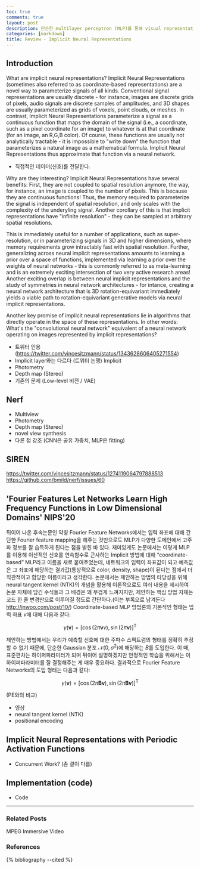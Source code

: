 ```yaml
---
toc: true
comments: true
layout: post
description: 단순한 multilayer perceptron (MLP)를 통해 visual representations를 근사하는 방법으로, 최근 여러 vision task에서 압도적인 성능으로 대표 방법이 되어가고 있는 'implicit neural representations' 계열의 대표 논문들에 대하여 서술한다.  
categories: [markdown]
title: Review - Implicit Neural Representations 
---
```



## Introduction

What are implicit neural representations?
Implicit Neural Representations (sometimes also referred to as coordinate-based representations) are a novel way to parameterize signals of all kinds. Conventional signal representations are usually discrete - for instance, images are discrete grids of pixels, audio signals are discrete samples of amplitudes, and 3D shapes are usually parameterized as grids of voxels, point clouds, or meshes. In contrast, Implicit Neural Representations parameterize a signal as a continuous function that maps the domain of the signal (i.e., a coordinate, such as a pixel coordinate for an image) to whatever is at that coordinate (for an image, an R,G,B color). Of course, these functions are usually not analytically tractable - it is impossible to "write down" the function that parameterizes a natural image as a mathematical formula. Implicit Neural Representations thus approximate that function via a neural network.
- 직접적인 데이터(신호)를 전달한다. 

Why are they interesting?
Implicit Neural Representations have several benefits: First, they are not coupled to spatial resolution anymore, the way, for instance, an image is coupled to the number of pixels. This is because they are continuous functions! Thus, the memory required to parameterize the signal is independent of spatial resolution, and only scales with the complexity of the underyling signal. Another corollary of this is that implicit representations have "infinite resolution" - they can be sampled at arbitrary spatial resolutions.

This is immediately useful for a number of applications, such as super-resolution, or in parameterizing signals in 3D and higher dimensions, where memory requirements grow intractably fast with spatial resolution. Further, generalizing across neural implicit representations amounts to learning a prior over a space of functions, implemented via learning a prior over the weights of neural networks - this is commonly referred to as meta-learning and is an extremely exciting intersection of two very active research areas! Another exciting overlap is between neural implicit representations and the study of symmetries in neural network architectures - for intance, creating a neural network architecture that is 3D rotation-equivariant immediately yields a viable path to rotation-equivariant generative models via neural implicit representations.

Another key promise of implicit neural representations lie in algorithms that directly operate in the space of these representations. In other words: What's the "convolutional neural network" equivalent of a neural network operating on images represented by implicit representations?


- 트위터 인용 (https://twitter.com/vincesitzmann/status/1343628606405271554)
- Implicit layer와는 다르다 (트위터 논쟁)
Implicit 
- Photometry
- Depth map (Stereo)
- 기존의 문제 (Low-level 비전 / VAE)


## Nerf
- Multiview
- Photometry
- Depth map (Stereo)
- novel view synthesis 
- 다른 점 강조 (CNN은 공유 가중치, MLP은 fitting)

## SIREN
https://twitter.com/vincesitzmann/status/1274119064797888513
https://github.com/bmild/nerf/issues/60



## 'Fourier Features Let Networks Learn High Frequency Functions in Low Dimensional Domains' NIPS'20
뒤이어 나온 후속논문인 약칭 Fourier Feature Networks에서는 입력 좌표에 대해 간단한 Fourier feature mapping을 해주는 것만으로도 MLP가 다양한 도메인에서 고주파 정보를 잘 습득하게 된다는 점을 밝힌 바 있다. 재미있게도 논문에서는 이렇게 MLP를 이용해 이산적인 신호를 연속함수로 근사하는 Implicit 방법에 대해 “coordinate-based” MLP라고 이름을 새로 붙여주었는데, 네트워크의 입력이 좌표값이 되고 예측값은 그 좌표에 해당하는 결과값(통상적으로 color, density, shape)이 된다는 점에서 더 직관적이고 합당한 이름이라고 생각한다. 논문에서는 제안하는 방법의 타당성을 위해 neural tangent kernel (NTK)의 개념을 활용해 이론적으로도 여러 내용을 제시하여 논문 자체에 담긴 수식들과 그 배경은 꽤 무겁게 느껴지지만, 제안하는 핵심 방법 자체는 코드 한 줄 변경만으로 이루어질 정도로 간단하다.(이는 부록으로 남겨둔다 http://jnwoo.com/post/10/) Coordinate-based MLP 방법론의 기본적인 형태는 입력 좌표 $v$에 대해 다음과 같다:

$$
\gamma(\mathbf{v})=[\cos (2 \pi \mathbf{v} v), \sin (2 \pi \mathbf{v})]^{\mathrm{T}}
$$

제안하는 방법에서는 우리가 예측할 신호에 대한 주파수 스펙트럼의 형태를 정확히 추정할 수 없기 때문에, 단순한 Gaussian 분포 $\mathcal{N}\left(0, \sigma^{2}\right)$에 해당하는 $B$를 도입한다. 이 때, 표준편차는 하이퍼파라미터가 되며 뒤이어 설명하겠지만 안정적인 학습을 위해서는 이 하이퍼파라미터를 잘 결정해주는 게 매우 중요하다. 결과적으로 Fourier Feature Networks의 도입 형태는 다음과 같다:

$$
\gamma(\mathbf{v})=[\cos (2 \pi \mathbf{B} \mathbf{v}), \sin (2 \pi \mathbf{B} \mathbf{v})]^{\mathrm{T}}
$$

(PE와의 비교)


- 영상
- neural tangent kernel (NTK)
- positional encoding

## Implicit Neural Representations with Periodic Activation Functions
- Concurrent Work? (좀 결이 다름)


## Implementation (code)
- Code


---
### Related Posts
MPEG Immersive Video


### References
{% bibliography --cited %}